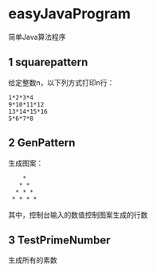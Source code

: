 # easyJavaProgram
简单Java算法程序
## 1 squarepattern
给定整数n，以下列方式打印n行：
```
1*2*3*4
9*10*11*12
13*14*15*16
5*6*7*8
```

## 2 GenPattern
生成图案：
```
    *
   * *
  * * *
 * * * *
```
其中，控制台输入的数值控制图案生成的行数

## 3 TestPrimeNumber
生成所有的素数